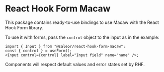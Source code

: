 # React Hook Form Macaw

This package contains ready-to-use bindings to use Macaw with the React Hook Form library.

To use it with forms, pass the `control` object to the input as in the example:

```tsx
import { Input } from "@saleor/react-hook-form-macaw";
const { control } = useForm();
<Input control={control} label="Input field" name="name" />;
```

Components will respect default values and error states set by RHF.
